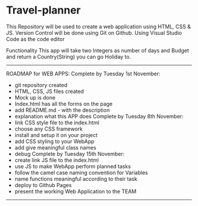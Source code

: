 # Travel-planner

This Repository will be used to create a web application using HTML, CSS & JS.
Version Control will be done using Git on Github.
Using Visual Studio Code as the code editor

Functionality
This app will take two Integers as number of days and Budget and return a Country(String) you can go Holiday to. 


******************************

ROADMAP for WEB APPS:
Complete by Tuesday 1st November:
  - git repository created
  - HTML, CSS, JS files created
  - Mock up is done
  - Index.html has all the forms on the page
  - add README.md - with the description
  - explanation what this APP does
Complete by Tuesday 8th November:
  - link CSS style file to the index.html
  - choose any CSS framework
  - install and setup it on your project
  - add CSS styling to your WebApp
  - add give meaningful class names
  - debug
Complete by Tuesday 15th November:
  - create link JS file to the index.html
  - use JS to make WebApp perform planned tasks
  - follow the camel case naming convention for Variables
  - name functions meaningful according to their task
  - deploy to Github Pages
  - present the working Web Application to the TEAM

******************************
